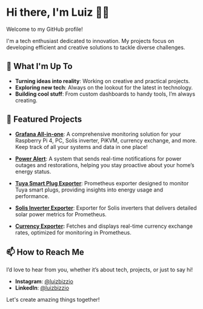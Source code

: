 # Hi there, I'm Luiz 👋😀

Welcome to my GitHub profile!

I'm a tech enthusiast dedicated to innovation. My projects focus on developing efficient and creative solutions to tackle diverse challenges.

## 🚀 What I'm Up To

- **Turning ideas into reality**: Working on creative and practical projects.
- **Exploring new tech**: Always on the lookout for the latest in technology.
- **Building cool stuff**: From custom dashboards to handy tools, I’m always creating.

## 🌟 Featured Projects

- **[Grafana All-in-one](https://github.com/luizbizzio/grafana-all-in-one)**: A comprehensive monitoring solution for your Raspberry Pi 4, PC, Solis inverter, PiKVM, currency exchange, and more. Keep track of all your systems and data in one place!
  
- **[Power Alert](https://github.com/luizbizzio/power-alert)**: A system that sends real-time notifications for power outages and restorations, helping you stay proactive about your home’s energy status.

- **[Tuya Smart Plug Exporter](https://github.com/luizbizzio/tuya-smart-plug-exporter)**: Prometheus exporter designed to monitor Tuya smart plugs, providing insights into energy usage and performance.

- **[Solis Inverter Exporter](https://github.com/luizbizzio/solis-inverter-exporter)**: Exporter for Solis inverters that delivers detailed solar power metrics for Prometheus.

- **[Currency Exporter](https://github.com/luizbizzio/currency-exporter):** Fetches and displays real-time currency exchange rates, optimized for monitoring in Prometheus.
## 📫 How to Reach Me

I’d love to hear from you, whether it’s about tech, projects, or just to say hi!

- **Instagram**: [@luizbizzio](https://instagram.com/luizbizzio)
- **LinkedIn**: [@luizbizzio](https://linkedin.com/in/luizbizzio/)

Let's create amazing things together!
